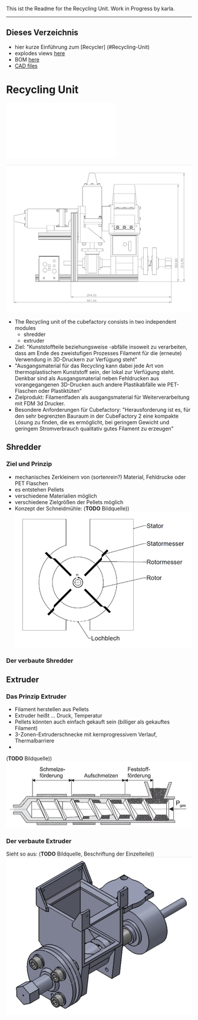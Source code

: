 This ist the Readme for the Recycling Unit.
Work in Progress by karla.
 
-------------------------------------------
## Dieses Verzeichnis
+ hier kurze Einführung zum [Recycler] (#Recycling-Unit)
+ explodes views [here](images/exploded_view)
+ BOM [here](BOM)
+ [CAD files](CAD)

# Recycling Unit
![Anzeige von Bild aus parallelem Ordner](CAD\WeCycler\Extrudergruppe\Extrudergruppe_STL\Baugruppe\Extrudergruppe.stl)

![Anzeige von Bild aus parallelem Ordner](images/WeCycler_drawing.jpg)

* The Recycling unit of the cubefactory consists in two independent modules
    * shredder 
    * extruder
* Ziel: "Kunststoffteile beziehungsweise -abfälle
insoweit zu verarbeiten, dass am Ende des zweistufigen Prozesses Filament für die
(erneute) Verwendung in 3D-Druckern zur Verfügung steht"
* "Ausgangsmaterial für das
Recycling kann dabei jede Art von thermoplastischem Kunststoff sein, der lokal zur
Verfügung steht. Denkbar sind als Ausgangsmaterial neben Fehldrucken aus
vorangegangenen 3D-Drucken auch andere Plastikabfälle wie PET-Flaschen oder
Plastiktüten"
* Zielprodukt: Filamentfaden als ausgangsmaterial für Weiterverarbeitung mit FDM 3d Drucker.
* Besondere Anforderungen für Cubefactory: "Herausforderung ist es, für den sehr begrenzten Bauraum in
der CubeFactory 2 eine kompakte Lösung zu finden, die es ermöglicht, bei geringem
Gewicht und geringem Stromverbrauch qualitativ gutes Filament zu erzeugen"

## Shredder
### Ziel und Prinzip
* mechanisches Zerkleinern von (sortenrein?) Material, Fehldrucke oder PET Flaschen
* es entstehen Pellets
* verschiedene Materialien möglich
* verschiedene Zielgrößen der Pellets möglich
* Konzept der Schneidmühle: (__TODO__ Bildquelle))![Schneidmühle Prinzipskizze](images/Schneidmuehle_prinzip_quelle.jpg)  
### Der verbaute Shredder


## Extruder
### Das Prinzip Extruder

* Filament herstellen aus Pellets
* Extruder heißt ... Druck, Temperatur
* Pellets könnten auch einfach gekauft sein (billiger als gekauftes Filament)
* 3-Zonen-Extruderschnecke mit kernprogressivem Verlauf, Thermalbarriere
* 
(__TODO__ Bildquelle))![Extruder Prinzipskizze](images/Extruderschema.jpg)

### Der verbaute Extruder 
Sieht so aus: (__TODO__ Bildquelle, Beschriftung der Einzelteile))![Extrudergruppe](images/Extruderbaugruppe.jpg)

